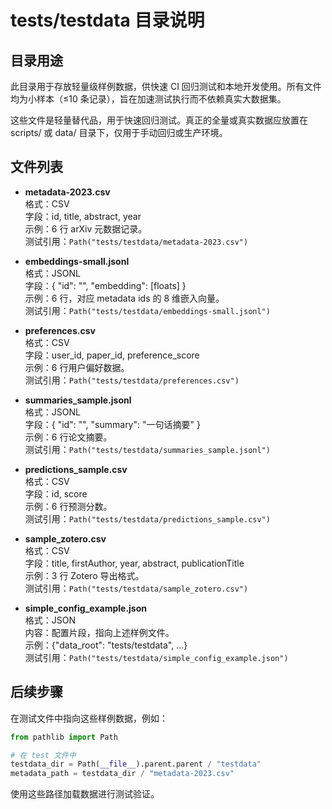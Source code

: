 # tests/testdata 目录说明

## 目录用途

此目录用于存放轻量级样例数据，供快速 CI 回归测试和本地开发使用。所有文件均为小样本（≤10 条记录），旨在加速测试执行而不依赖真实大数据集。

这些文件是轻量替代品，用于快速回归测试。真正的全量或真实数据应放置在 scripts/ 或 data/ 目录下，仅用于手动回归或生产环境。

## 文件列表

- **metadata-2023.csv**  
  格式：CSV  
  字段：id, title, abstract, year  
  示例：6 行 arXiv 元数据记录。  
  测试引用：`Path("tests/testdata/metadata-2023.csv")`

- **embeddings-small.jsonl**  
  格式：JSONL  
  字段：{ "id": "<id>", "embedding": [floats] }  
  示例：6 行，对应 metadata ids 的 8 维嵌入向量。  
  测试引用：`Path("tests/testdata/embeddings-small.jsonl")`

- **preferences.csv**  
  格式：CSV  
  字段：user_id, paper_id, preference_score  
  示例：6 行用户偏好数据。  
  测试引用：`Path("tests/testdata/preferences.csv")`

- **summaries_sample.jsonl**  
  格式：JSONL  
  字段：{ "id": "<id>", "summary": "一句话摘要" }  
  示例：6 行论文摘要。  
  测试引用：`Path("tests/testdata/summaries_sample.jsonl")`

- **predictions_sample.csv**  
  格式：CSV  
  字段：id, score  
  示例：6 行预测分数。  
  测试引用：`Path("tests/testdata/predictions_sample.csv")`

- **sample_zotero.csv**  
  格式：CSV  
  字段：title, firstAuthor, year, abstract, publicationTitle  
  示例：3 行 Zotero 导出格式。  
  测试引用：`Path("tests/testdata/sample_zotero.csv")`

- **simple_config_example.json**  
  格式：JSON  
  内容：配置片段，指向上述样例文件。  
  示例：{"data_root": "tests/testdata", ...}  
  测试引用：`Path("tests/testdata/simple_config_example.json")`

## 后续步骤

在测试文件中指向这些样例数据，例如：

```python
from pathlib import Path

# 在 test 文件中
testdata_dir = Path(__file__).parent.parent / "testdata"
metadata_path = testdata_dir / "metadata-2023.csv"
```

使用这些路径加载数据进行测试验证。